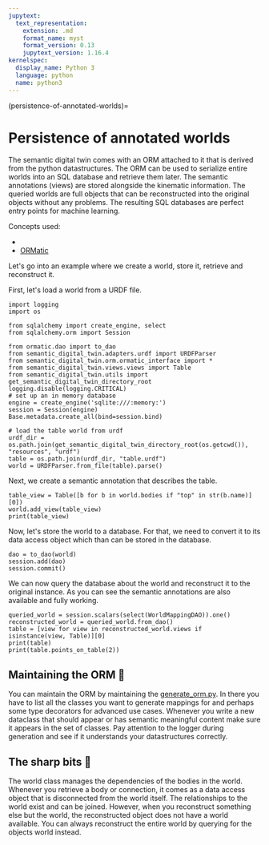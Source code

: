 ```yaml
---
jupytext:
  text_representation:
    extension: .md
    format_name: myst
    format_version: 0.13
    jupytext_version: 1.16.4
kernelspec:
  display_name: Python 3
  language: python
  name: python3
---
```


(persistence-of-annotated-worlds)=
# Persistence of annotated worlds

The semantic digital twin comes with an ORM attached to it that is derived from the python datastructures.
The ORM can be used to serialize entire worlds into an SQL database and retrieve them later. The semantic annotations (views) are stored alongside the kinematic information.
The queried worlds are full objects that can be reconstructed into the original objects without any problems.
The resulting SQL databases are perfect entry points for machine learning.

Concepts used:
- [](loading-worlds)
- [ORMatic](https://github.com/tomsch420/ormatic)

Let's go into an example where we create a world, store it, retrieve and reconstruct it.

First, let's load a world from a URDF file.

```{code-cell} ipython2
import logging
import os

from sqlalchemy import create_engine, select
from sqlalchemy.orm import Session

from ormatic.dao import to_dao
from semantic_digital_twin.adapters.urdf import URDFParser
from semantic_digital_twin.orm.ormatic_interface import *
from semantic_digital_twin.views.views import Table
from semantic_digital_twin.utils import get_semantic_digital_twin_directory_root
logging.disable(logging.CRITICAL)
# set up an in memory database
engine = create_engine('sqlite:///:memory:')
session = Session(engine)
Base.metadata.create_all(bind=session.bind)

# load the table world from urdf
urdf_dir = os.path.join(get_semantic_digital_twin_directory_root(os.getcwd()), "resources", "urdf")
table = os.path.join(urdf_dir, "table.urdf")
world = URDFParser.from_file(table).parse()
```

Next, we create a semantic annotation that describes the table.

```{code-cell} ipython2
table_view = Table([b for b in world.bodies if "top" in str(b.name)][0])
world.add_view(table_view)
print(table_view)
```

Now, let's store the world to a database. For that, we need to convert it to its data access object which than can be stored in the database.

```{code-cell} ipython2
dao = to_dao(world)
session.add(dao)
session.commit()
```

We can now query the database about the world and reconstruct it to the original instance. As you can see the semantic annotations are also available and fully working.

```{code-cell} ipython2
queried_world = session.scalars(select(WorldMappingDAO)).one()
reconstructed_world = queried_world.from_dao()
table = [view for view in reconstructed_world.views if isinstance(view, Table)][0]
print(table)
print(table.points_on_table(2))
```

## Maintaining the ORM 🧰

You can maintain the ORM by maintaining the [generate_orm.py](https://github.com/cram2/semantic_digital_twin/blob/main/scripts/generate_orm.py).
In there you have to list all the classes you want to generate mappings for and perhaps some type decorators for advanced use cases.
Whenever you write a new dataclass that should appear or has semantic meaningful content make sure it appears in the set of classes.
Pay attention to the logger during generation and see if it understands your datastructures correctly.


## The sharp bits 🔪
The world class manages the dependencies of the bodies in the world. Whenever you retrieve a body or connection, it comes as a data access object that is disconnected from the world itself.
The relationships to the world exist and can be joined. However, when you reconstruct something else but the world, the reconstructed object does not have a world available. You can always reconstruct the entire world by querying for the objects world instead.
